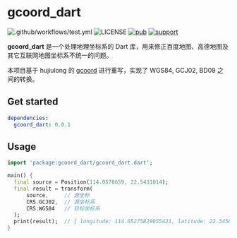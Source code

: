 # gcoord_dart

![.github/workflows/test.yml](https://github.com/TonyStark106/gcoord_dart/workflows/.github/workflows/test.yml/badge.svg)
![LICENSE](https://img.shields.io/github/license/tonystark106/gcoord_dart?style=flat-square)
[![pub](https://img.shields.io/pub/v/gcoord_dart?style=flat-square)](https://pub.dartlang.org/packages/gcoord_dart)
[![support](https://img.shields.io/badge/platform-flutter%7Cflutter%20web%7Cdart%20vm-ff69b4.svg?style=flat-square)](https://github.com/tonystark106/gcoord_dart)

**gcoord_dart** 是一个处理地理坐标系的 Dart 库，用来修正百度地图、高德地图及其它互联网地图坐标系不统一的问题。

本项目基于 hujiulong 的 [gcoord](https://github.com/hujiulong/gcoord) 进行重写，实现了 WGS84, GCJ02, BD09 之间的转换。

## Get started

```yaml
dependencies:
  gcoord_dart: 0.0.1
```

## Usage

```dart
import 'package:gcoord_dart/gcoord_dart.dart';

main() {
  final source = Position(114.0578659, 22.5431014);
  final result = transform(
      source,     // 源坐标
      CRS.GCJ02,  // 源坐标系
      CRS.WGS84   // 目标坐标系
  );
  print(result);  // { longitude: 114.05275829055421, latitude: 22.545827976721522 }
}
```
